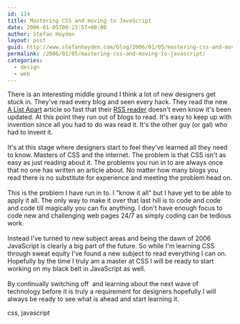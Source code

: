 ```yaml
---
id: 114
title: Mastering CSS and moving to JavaScript
date: 2006-01-05T00:23:57+00:00
author: Stefan Hayden
layout: post
guid: http://www.stefanhayden.com/blog/2006/01/05/mastering-css-and-moving-to-javascript/
permalink: /2006/01/05/mastering-css-and-moving-to-javascript/
categories:
  - design
  - web
---
```

There is an interesting middle ground I think a lot of new designers get stuck in. They've read every blog and seen every hack. They read the new <a href="http://www.alistapart.com/">A List Apart</a> article so fast that their <a href="http://www.bloglines.com"><span id="misp_compose_1" class="hm">RSS</span> reader</a> doesn't even know it's been updated. At this point they run out of blogs to read. It's easy to keep up with invention since all you had
to do was read it. It's the other guy (or gal) who had to invent it.<br />
<br />
It's at this stage where designers start to feel they've learned all they need to know. Masters of <span id="misp_compose_2" class="hm">CSS</span> and the <span id="misp_compose_3" class="hm">internet</span>. The problem is that <span id="misp_compose_4" class="hm">CSS</span> isn't as easy as just reading about it. The problems you run in to are
always once that no one has written an article about. No matter how many blogs you read there is no substitute for experience and meeting the problem head on.<br />
<br />
This is the problem I have run in to. I "know it all" but I have yet to be able to apply it all. The only way to make it over that last hill is to code and code and code till magically you can fix anything. I don't have enough focus to code new and challenging web pages 24/7 as simply coding can be tedious work.<br />
<br />
Instead I've turned to new subject areas and being the dawn of 2006 JavaScript is clearly a big part of the future. So while I'm learning <span id="misp_compose_5" class="hm">CSS</span> through sweat equity I've found a new subject to read everything I can on. Hopefully by the time I truly am a master at <span id="misp_compose_7" class="hm">CSS</span> I will be ready to start working on my black belt in JavaScript as well.<br />
<br />
By continually switching off&nbsp; and learning about the next wave of technology before it is truly a requirement for designers hopefully I will always be ready to see what is ahead and start learning it.

<tags>css, javascript</tags>